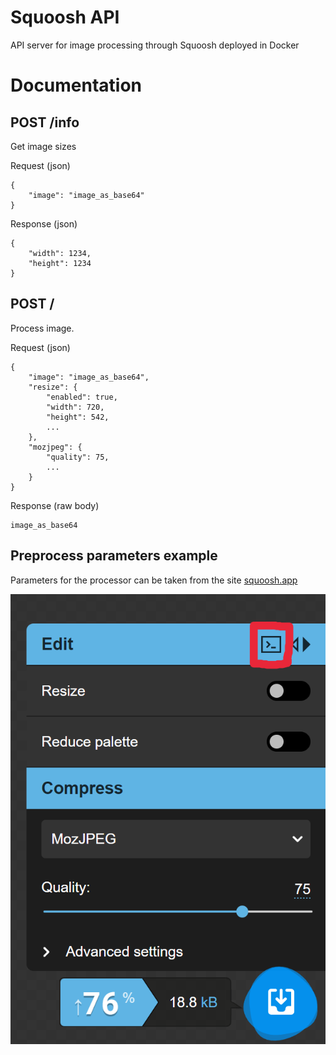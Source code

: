 # Squoosh API
API server for image processing through Squoosh deployed in Docker

# Documentation

## POST /info
Get image sizes 

Request (json)
```
{
    "image": "image_as_base64"
}
```

Response (json)
```
{
    "width": 1234,
    "height": 1234
}
```

## POST /
Process image.

Request (json)
```
{
    "image": "image_as_base64",
    "resize": {
        "enabled": true,
        "width": 720,
        "height": 542,
        ...
    },
    "mozjpeg": {
        "quality": 75,
        ...
    }
}
```

Response (raw body)
```
image_as_base64
```

## Preprocess parameters example
Parameters for the processor can be taken from the site [squoosh.app](https://squoosh.app/)

![image](example.png)